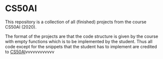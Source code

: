 # CS50AI

This repository is a collection of all (finished) projects from the course CS50AI (2020).

The format of the projects are that the code structure is given by the course with empty functions which is to be implemented by the student. Thus all code except for the snippets that the student has to implement are credited to [CS50AI](https://cs50.harvard.edu/ai/2020/)vvvvvvvvvvvv
